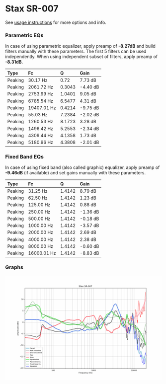 # Stax SR-007
See [usage instructions](https://github.com/jaakkopasanen/AutoEq#usage) for more options and info.

### Parametric EQs
In case of using parametric equalizer, apply preamp of **-8.27dB** and build filters manually
with these parameters. The first 5 filters can be used independently.
When using independent subset of filters, apply preamp of **-8.31dB**.

| Type    | Fc          |      Q | Gain     |
|:--------|:------------|:-------|:---------|
| Peaking | 30.17 Hz    | 0.72   | 7.73 dB  |
| Peaking | 2061.72 Hz  | 0.3043 | -4.40 dB |
| Peaking | 2753.99 Hz  | 1.0401 | 9.05 dB  |
| Peaking | 6785.54 Hz  | 6.5477 | 4.31 dB  |
| Peaking | 19407.01 Hz | 0.4214 | -9.75 dB |
| Peaking | 55.03 Hz    | 7.2384 | -2.02 dB |
| Peaking | 1260.53 Hz  | 8.1723 | 3.28 dB  |
| Peaking | 1496.42 Hz  | 5.2553 | -2.34 dB |
| Peaking | 4309.44 Hz  | 4.1358 | 1.73 dB  |
| Peaking | 5180.96 Hz  | 4.3808 | -2.01 dB |

### Fixed Band EQs
In case of using fixed band (also called graphic) equalizer, apply preamp of **-9.46dB**
(if available) and set gains manually with these parameters.

| Type    | Fc          |      Q | Gain     |
|:--------|:------------|:-------|:---------|
| Peaking | 31.25 Hz    | 1.4142 | 8.79 dB  |
| Peaking | 62.50 Hz    | 1.4142 | 1.23 dB  |
| Peaking | 125.00 Hz   | 1.4142 | 0.88 dB  |
| Peaking | 250.00 Hz   | 1.4142 | -1.36 dB |
| Peaking | 500.00 Hz   | 1.4142 | -0.18 dB |
| Peaking | 1000.00 Hz  | 1.4142 | -3.57 dB |
| Peaking | 2000.00 Hz  | 1.4142 | 2.69 dB  |
| Peaking | 4000.00 Hz  | 1.4142 | 2.38 dB  |
| Peaking | 8000.00 Hz  | 1.4142 | -0.60 dB |
| Peaking | 16000.01 Hz | 1.4142 | -8.83 dB |

### Graphs
![](./Stax%20SR-007.png)